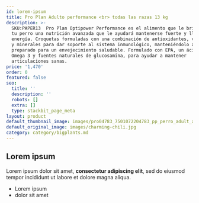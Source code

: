 ```yaml
---
id: lorem-ipsum
title: Pro Plan Adulto performance <br> todas las razas 13 kg
description: >-
  SKU:PAPER13  Pro Plan Optipower Performance es el alimento que le brindará a
  tu perro una nutrición avanzada que le ayudará mantenerse fuerte y lleno de
  energía. Croquetas formuladas con una combinación de antioxidantes, vitaminas
  y minerales para dar soporte al sistema inmunológico, manteniéndolo activo y
  preparado para un envejecimiento saludable. Formulado con EPA, un ácido graso
  Omega 3 y fuentes naturales de glucosamina, para ayudar a mantener
  articulaciones sanas.
price: '1,470'
order: 0
featured: false
seo:
  title: ''
  description: ''
  robots: []
  extra: []
  type: stackbit_page_meta
layout: product
default_thumbnail_image: images/pro04783_7501072204783_pp_perro_adult_all_performance_bulto_15_f_sk.jpg
default_original_image: images/charming-chili.jpg
category: category/bigplants.md
---
```

## Lorem ipsum

Lorem ipsum dolor sit amet, **consectetur adipiscing elit**, sed do eiusmod tempor incididunt ut labore et dolore magna aliqua.

- Lorem ipsum
- dolor sit amet